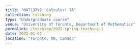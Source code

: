```yaml
---
title: "MAT137Y1: Calculus! TA"
collection: teaching
type: "Undergraduate course"
venue: "University of Toronto, Department of Mathematics"
permalink: /teaching/2022-spring-teaching-1
date: 2022-01-01
location: "Toronto, ON, Canada"
---
```

